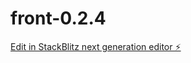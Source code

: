 # front-0.2.4

[Edit in StackBlitz next generation editor ⚡️](https://stackblitz.com/~/github.com/TommoHCIO/front-0.2.4)